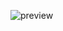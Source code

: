 
![preview](https://github.com/Vinay1513/Flutter_Core2Web/assets/106796112/b7d445f0-1ed9-4612-a6f1-add2b5447a7c)
